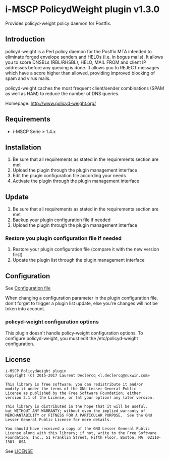 # i-MSCP PolicydWeight plugin v1.3.0

Provides policyd-weight policy daemon for Postfix.

## Introduction

policyd-weight is a Perl policy daemon for the Postfix MTA intended to
eliminate forged envelope senders and HELOs (i.e. in bogus mails). It allows
you to score DNSBLs (RBL/RHSBL), HELO, MAIL FROM and client IP addresses
before any queuing is done. It allows you to REJECT messages which have a score
higher than allowed, providing improved blocking of spam and virus mails.

policyd-weight caches the most frequent client/sender combinations (SPAM as
well as HAM) to reduce the number of DNS queries.

Homepage: http://www.policyd-weight.org/

## Requirements

- i-MSCP Serie ≥ 1.4.x

## Installation

1. Be sure that all requirements as stated in the requirements section are met
2. Upload the plugin through the plugin management interface
3. Edit the plugin configuration file according your needs
4. Activate the plugin through the plugin management interface

## Update

1. Be sure that all requirements as stated in the requirements section are met
2. Backup your plugin configuration file if needed
3. Upload the plugin through the plugin management interface

### Restore you plugin configuration file if needed

1. Restore your plugin configuration file (compare it with the new version first)
2. Update the plugin list through the plugin management interface

## Configuration

See [Configuration file](config.php)

When changing a configuration parameter in the plugin configuration file, don't
forget to trigger a plugin list update, else you're changes will not be token
into account.

### policyd-weight configuration options

This plugin doesn't handle policy-weight configuration options. To configure
policyd-weight, you must edit the /etc/policyd-weight configuration.

## License

    i-MSCP PolicydWeight plugin
    Copyright (C) 2015-2017 Laurent Declercq <l.declercq@nuxwin.com>
    
    This library is free software; you can redistribute it and/or
    modify it under the terms of the GNU Lesser General Public
    License as published by the Free Software Foundation; either
    version 2.1 of the License, or (at your option) any later version.
    
    This library is distributed in the hope that it will be useful,
    but WITHOUT ANY WARRANTY; without even the implied warranty of
    MERCHANTABILITY or FITNESS FOR A PARTICULAR PURPOSE.  See the GNU
    Lesser General Public License for more details.
    
    You should have received a copy of the GNU Lesser General Public
    License along with this library; if not, write to the Free Software
    Foundation, Inc., 51 Franklin Street, Fifth Floor, Boston, MA  02110-1301  USA

See [LICENSE](LICENSE)
